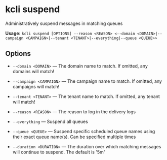 # kcli suspend


Administratively suspend messages in matching queues


**Usage:** `kcli suspend [OPTIONS] --reason <REASON> <--domain <DOMAIN>|--campaign <CAMPAIGN>|--tenant <TENANT>|--everything|--queue <QUEUE>>`

## Options


* `--domain <DOMAIN>` — The domain name to match. If omitted, any domains will match!

* `--campaign <CAMPAIGN>` — The campaign name to match. If omitted, any campaigns will match!

* `--tenant <TENANT>` — The tenant name to match. If omitted, any tenant will match!

* `--reason <REASON>` — The reason to log in the delivery logs

* `--everything` — Suspend all queues

* `--queue <QUEUE>` — Suspend specific scheduled queue names using their exact queue name(s). Can be specified multiple times

* `--duration <DURATION>` — The duration over which matching messages will continue to suspend. The default is '5m'



